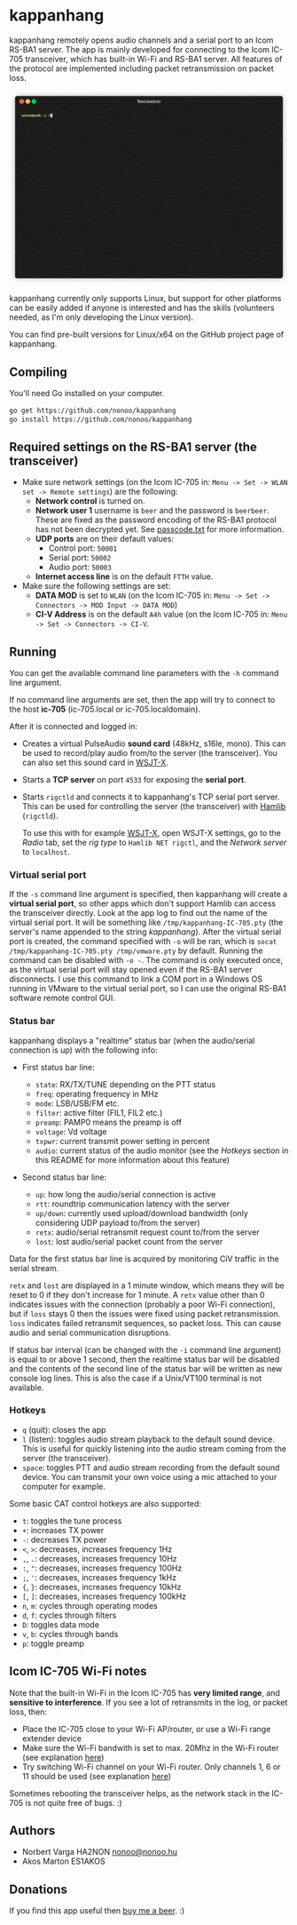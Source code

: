 # kappanhang

kappanhang remotely opens audio channels and a serial port to an Icom RS-BA1
server. The app is mainly developed for connecting to the Icom IC-705
transceiver, which has built-in Wi-Fi and RS-BA1 server. All features of the
protocol are implemented including packet retransmission on packet loss.

<p align="center"><img src="demo.gif?raw=true"/></p>

kappanhang currently only supports Linux, but support for other platforms can
be easily added if anyone is interested and has the skills (volunteers
needed, as I'm only developing the Linux version).

You can find pre-built versions for Linux/x64 on the GitHub project page of
kappanhang.

## Compiling

You'll need Go installed on your computer.

```
go get https://github.com/nonoo/kappanhang
go install https://github.com/nonoo/kappanhang
```

## Required settings on the RS-BA1 server (the transceiver)

- Make sure network settings (on the Icom IC-705 in: `Menu -> Set ->
  WLAN set -> Remote settings`) are the following:
  - **Network control** is turned on.
  - **Network user 1** username is `beer` and the password is `beerbeer`.
    These are fixed as the password encoding of the RS-BA1 protocol has not
    been decrypted yet. See [passcode.txt](passcode.txt) for more information.
  - **UDP ports** are on their default values:
    - Control port: `50001`
    - Serial port: `50002`
    - Audio port: `50003`
  - **Internet access line** is on the default `FTTH` value.
- Make sure the following settings are set:
  - **DATA MOD** is set to `WLAN` (on the Icom IC-705 in: `Menu -> Set ->
    Connectors -> MOD Input -> DATA MOD`)
  - **CI-V Address** is on the default `A4h` value (on the Icom IC-705 in:
    `Menu -> Set -> Connectors -> CI-V`.

## Running

You can get the available command line parameters with the `-h` command line
argument.

If no command line arguments are set, then the app will try to connect to the
host **ic-705** (ic-705.local or ic-705.localdomain).

After it is connected and logged in:

- Creates a virtual PulseAudio **sound card** (48kHz, s16le, mono). This can be
  used to record/play audio from/to the server (the transceiver). You can also
  set this sound card in [WSJT-X](https://physics.princeton.edu/pulsar/K1JT/wsjtx.html).
- Starts a **TCP server** on port `4533` for exposing the **serial port**.
- Starts `rigctld` and connects it to kappanhang's TCP serial port server.
  This can be used for controlling the server (the transceiver) with
  [Hamlib](https://hamlib.github.io/) (`rigctld`).

  To use this with for example [WSJT-X](https://physics.princeton.edu/pulsar/K1JT/wsjtx.html),
  open WSJT-X settings, go to the *Radio* tab, set the *rig type* to `Hamlib NET
  rigctl`, and the *Network server* to `localhost`.

### Virtual serial port

If the `-s` command line argument is specified, then kappanhang will create a
**virtual serial port**, so other apps which don't support Hamlib can access
the transceiver directly. Look at the app log to find out the name of the
virtual serial port. It will be something like `/tmp/kappanhang-IC-705.pty`
(the server's name appended to the string *kappanhang*). After the virtual
serial port is created, the command specified with `-o` will be ran, which is
`socat /tmp/kappanhang-IC-705.pty /tmp/vmware.pty` by default. Running the
command can be disabled with `-o -`. The command is only executed once, as the
virtual serial port will stay opened even if the RS-BA1 server disconnects.
I use this command to link a COM port in a Windows OS running in VMware to
the virtual serial port, so I can use the original RS-BA1 software remote
control GUI.

### Status bar

kappanhang displays a "realtime" status bar (when the audio/serial connection
is up) with the following info:

- First status bar line:
  - `state`: RX/TX/TUNE depending on the PTT status
  - `freq`: operating frequency in MHz
  - `mode`: LSB/USB/FM etc.
  - `filter`: active filter (FIL1, FIL2 etc.)
  - `preamp`: PAMP0 means the preamp is off
  - `voltage`: Vd voltage
  - `txpwr`: current transmit power setting in percent
  - `audio`: current status of the audio monitor (see the *Hotkeys* section
    in this README for more information about this feature)

- Second status bar line:
  - `up`: how long the audio/serial connection is active
  - `rtt`: roundtrip communication latency with the server
  - `up/down`: currently used upload/download bandwidth (only considering UDP
    payload to/from the server)
  - `retx`: audio/serial retransmit request count to/from the server
  - `lost`: lost audio/serial packet count from the server

Data for the first status bar line is acquired by monitoring CiV traffic in
the serial stream.

`retx` and `lost` are displayed in a 1 minute window, which means they will be
reset to 0 if they don't increase for 1 minute. A `retx` value other than 0
indicates issues with the connection (probably a poor Wi-Fi connection), but
if `loss` stays 0 then the issues were fixed using packet retransmission.
`loss` indicates failed retransmit sequences, so packet loss. This can cause
audio and serial communication disruptions.

If status bar interval (can be changed with the `-i` command line
argument) is equal to or above 1 second, then the realtime status bar will be
disabled and the contents of the second line of the status bar will be written
as new console log lines. This is also the case if a Unix/VT100 terminal is
not available.

### Hotkeys

- `q` (quit): closes the app
- `l` (listen): toggles audio stream playback to the default sound device.
  This is useful for quickly listening into the audio stream coming from the
  server (the transceiver).
- `space`: toggles PTT and audio stream recording from the default sound
  device. You can transmit your own voice using a mic attached to your
  computer for example.

Some basic CAT control hotkeys are also supported:

- `t`: toggles the tune process
- `+`: increases TX power
- `-`: decreases TX power
- `<`, `>`: decreases, increases frequency 1Hz
- `,`, `.`: decreases, increases frequency 10Hz
- `:`, `"`: decreases, increases frequency 100Hz
- `;`, `'`: decreases, increases frequency 1kHz
- `{`, `}`: decreases, increases frequency 10kHz
- `[`, `]`: decreases, increases frequency 100kHz
- `n`, `m`: cycles through operating modes
- `d`, `f`: cycles through filters
- `D`: toggles data mode
- `v`, `b`: cycles through bands
- `p`: toggle preamp

## Icom IC-705 Wi-Fi notes

Note that the built-in Wi-Fi in the Icom IC-705 has **very limited range**,
and **sensitive to interference**. If you see a lot of retransmits in the log,
or packet loss, then:

- Place the IC-705 close to your Wi-Fi AP/router, or use a Wi-Fi range
  extender device
- Make sure the Wi-Fi bandwith is set to max. 20Mhz in the Wi-Fi router (see
explanation [here](https://superuser.com/questions/542191/does-moving-my-router-from-20mhz-to-40-mhz-increase-my-wireless-speed))
- Try switching Wi-Fi channel on your Wi-Fi router. Only channels 1, 6 or 11
should be used (see explanation [here](https://www.metageek.com/training/resources/why-channels-1-6-11.html))

Sometimes rebooting the transceiver helps, as the network stack in the IC-705
is not quite free of bugs. :)

## Authors

- Norbert Varga HA2NON [nonoo@nonoo.hu](mailto:nonoo@nonoo.hu)
- Akos Marton ES1AKOS

## Donations

If you find this app useful then [buy me a beer](https://paypal.me/ha2non). :)
